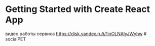# Getting Started with Create React App

видео работы сервиса https://disk.yandex.ru/i/1inOLNAlyJWyhw
#   s o c i a l P E T 
 
 
